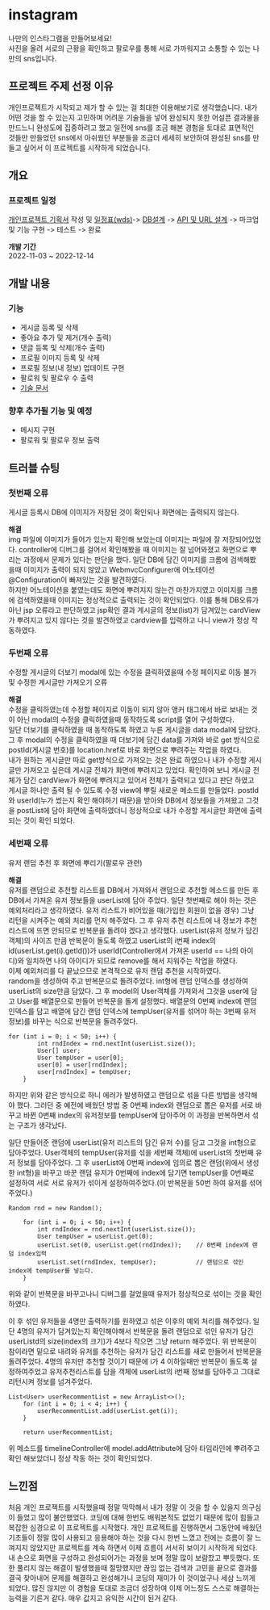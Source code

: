 # instagram
나만의 인스타그램을 만들어보세요!<br>
사진을 올려 서로의 근황을 확인하고 팔로우를 통해 서로 가까워지고 소통할 수 있는 나만의 sns입니다.


## 프로젝트 주제 선정 이유
개인프로젝트가 시작되고 제가 할 수 있는 걸 최대한 이용해보기로 생각했습니다. 내가 어떤 것을 할 수 있는지 고민하며 어려운 기술들을 넣어 완성되지 못한 어설픈 결과물을 만드느니 완성도에 집중하려고 했고 일전에 sns를 조금 해본 경험을 토대로 표면적인 것들만 만들었던 sns에서 아쉬웠던 부분들을 조금더 세세히 보안하여 완성된 sns를 만들고 싶어서 이 프로젝트를 시작하게 되었습니다.


## 개요
### 프로젝트 일정
[개인프로젝트 기획서](https://ovenapp.io/view/a518sWUffUJ0LFCA5UFwKcKceCKJarWT#TUUFX) 작성 및 [일정표(wds)](https://docs.google.com/spreadsheets/d/1nWCcQ2uxeilCxMUCkrlJpY8r_5RhIo2I9wTOAgLvmPc/edit#gid=0)-> [DB설계](https://docs.google.com/spreadsheets/d/1TFikyslZJnriAMZxrpbF8gzqchIujMSILeB3M4-SN40/edit#gid=0) -> [API 및 URL 설계](https://docs.google.com/spreadsheets/d/1LaX4n7nSAR0B9mIBwdZJ_XEVHodPvFcjNHNYxWxjDJU/edit#gid=0) -> 마크업 및 기능 구현 -> 테스트 -> 완료

**개발 기간**<br>
2022-11-03 ~ 2022-12-14

## 개발 내용
### 기능
- 게시글 등록 및 삭제
- 좋아요 추가 및 제거(개수 출력)
- 댓글 등록 및 삭제(개수 출력)
- 프로필 이미지 등록 및 삭제
- 프로필 정보(내 정보) 업데이트 구현
- 팔로워 및 팔로우 수 출력<br>
- [기술 문서](https://www.notion.so/instagram-3c60c7a71b184753befa778f95678c5e)

### 향후 추가될 기능 및 예정
- 메시지 구현
- 팔로워 및 팔로우 정보 출력

## 트러블 슈팅
### 첫번째 오류
게시글 등록시 DB에 이미지가 저장된 것이 확인되나 화면에는 출력되지 않는다.<br>

**해결**<br>
img 파일에 이미지가 들어가 있는지 확인해 보았는데 이미지는 파일에 잘 저장되어있었다. controller에 디버그를 걸어서 확인해봤을 때 이미지는 잘 넘어와졌고 화면으로 뿌리는 과정에서 문제가 있다는 판단을 했다. 일단 DB에 담긴 이미지를 크롬에 검색해봤을때 이미지가 출력이 되지 않았고 WebmvcConfigurer에 어노테이션 @Configuration이 빠져있는 것을 발견하였다.<br>
하지만 어노테이션을 붙였는데도 화면에 뿌려지지 않는건 마찬가지였고 이미지를 크롬에 검색하였을때 이미지는 정상적으로 출력되는 것이 확인되었다. 이를 통해 DB오류가 아닌 jsp 오류라고 판단하였고 jsp확인 결과 게시글의 정보(list)가 담겨있는 cardView가 뿌려지고 있지 않다는 것을 발견하였고 cardview를 입력하고 나니 view가 정상 작동하였다.

### 두번째 오류
수정할 게시글의 더보기 modal에 있는 수정을 클릭하였을때 수정 페이지로 이동 불가 및 수정한 게시글만 가져오기 오류<br>

**해결**<br>
수정을 클릭하였는데 수정할 페이지로 이동이 되지 않아 앵커 태그에서 바로 보내는 것이 아닌 modal의 수정을 클릭하였을때 동작하도록 script를 열어 구성하였다.<br>
일단 더보기를 클릭하였을 때 동작하도록 하였고 누른 게시글을 data modal에 담았다. 그 후 modal의 수정을 클릭하였을 때 더보기에 담긴 data를 가져와 바로 get 방식으로 postId(게시글 번호)를 location.href로 바로 화면으로 뿌려주는 작업을 하였다.<br>
내가 원하는 게시글만 따로 get방식으로 가져오는 것은 완료 하였으나 내가 수정할 게시글만 가져오고 싶은데 게시글 전체가 화면에 뿌려지고 있었다. 확인하여 보니 게시글 전체가 담긴 cardView가 화면에 뿌려지고 있어서 전체가 출력되고 있다고 판단 하였고 게시글 하나만 출력 될 수 있도록 수정 view에 뿌릴 새로운 메소드를 만들었다. postId와 userId(누가 썼는지 확인 해야하기 때문)을 받아와 DB에서 정보들을 가져왔고 그것을 postList에 담아 화면에 출력하였더니 정상적으로 내가 수정할 게시글만 화면에 출력되는 것이 확인 되었다.

### 세번째 오류
유저 랜덤 추천 후 화면에 뿌리기(팔로우 관련)<br>

**해결**<br>
유저를 랜덤으로 추천할 리스트를 DB에서 가져와서 랜덤으로 추천할 메소드를 만든 후 DB에서 가져온 유저 정보들을 userList에 담아 주었다. 일단 첫번째로 해야 하는 것은 예외처리라고 생각하였다. 유저 리스트가 비어있을 때(가입한 회원이 없을 경우) 그냥 리턴을 시켜주는 예외 처리를 먼저 해주었다. 그 후 유저 추천 리스트에 내 정보가 추천 리스트에 뜨면 안되므로 반복문을 돌려야 겠다고 생각했다. userList(유저 정보가 담긴 객체)의 사이즈 만큼 반복문이 돌도록 하였고 userList의 i번째 index의 id(userList.get(i).getId())가 userId(Controller에서 가져온 userId == 나의 아이디)와 일치하면 나의 아이디가 되므로 remove를 해서 지워주는 작업을 하였다.<br>
이제 예외처리를 다 끝났으므로 본격적으로 유저 랜덤 추천을 시작하였다.<br>
random을 생성하여 주고 반복문으로 돌려주었다. int형에 랜덤 인덱스를 생성하여 userList의 size만큼 담았다. 그 후 model의 User객체를 가져와서 그것을 user에 담고 User를 배열문으로 만들어 반복문을 돌게 설정했다. 배열문의 0번째 index에 랜덤 인덱스를 담고 배열에 담긴 랜덤 인덱스에 tempUser(유저를 섞어야 하는 3번째 유저 정보)를 바꾸는 식으로 반복문을 돌려주었다.<br>

    for (int i = 0; i < 50; i++) {
			int rndIndex = rnd.nextInt(userList.size());
			User[] user;
			User tempUser = user[0];
			user[0] = user[rndIndex];
			user[rndIndex] = tempUser;
		}
    
하지만 위와 같은 방식으로 하니 에러가 발생하였고 랜덤으로 섞을 다른 방법을 생각해야 했다. 그러던 중 예전에 배웠던 방법 중 0번째 index와 랜덤으로 뽑은 유저를 서로 바꾸고 바뀐 0번째 index의 유저정보를 tempUser에 담아주어 이 과정을 반복하면서 섞는 구조가 생각났다.<br>

일단 만들어준 랜덤에 userList(유저 리스트의 담긴 유저 수)를 담고 그것을 int형으로 담아주었다. User객체의 tempUser(유저를 섞을 세번째 객체)에 userList의 첫번째 유저 정보를 담아주었다. 그 후 userList에 0번째 index에 임의로 뽑은 랜덤(위에서 생성한 int형)을 바꾸고 바꾼 랜덤 유저가 0번째에 index에 담기면 tempUser를 0번째로 설정하여 서로 서로 유저가 섞이게 설정하여주었다.(이 반복문을 50번 하여 유저를 섞어주었다.)<br>

    Random rnd = new Random();
	
		for (int i = 0; i < 50; i++) {
			int rndIndex = rnd.nextInt(userList.size());
			User tempUser = userList.get(0);
			userList.set(0, userList.get(rndIndex));	// 0번째 index에 랜덤 index입력
			userList.set(rndIndex, tempUser);			// 랜덤으로 섞인 index에 tempUser를 넣는다.
		}

위와 같이 반복문을 바꾸고나니 디버그를 걸었을때 유저가 정상적으로 섞이는 것을 확인하였다.

이 후 섞인 유저들을 4명만 출력하기를 원하였고 섞은 이후의 예외 처리를 해주었다. 일단 4명의 유저가 담겨있는지 확인해야해서 반복문을 돌려 랜덤으로 섞인 유저가 담긴 userListd의 size(index의 크기)가 4보다 작으면 그냥 return 해주었다. 위 반복문이 참이라면 밑으로 내려와 유저를 추천하는 유저가 담긴 리스트를 새로 만들어서 반복문을 돌려주었다. 4명의 유저만 추천할 것이기 때문에 i가 4 이하일때만 반복문이 돌도록 설정하여주었고 유저추천리스트를 담을 객체에 userList의 i번째 정보를 담아주고 그대로 리턴시켜 정보를 넘겨주었다.<br>

	List<User> userRecommentList = new ArrayList<>();
		for (int i = 0; i < 4; i++) {
			userRecommentList.add(userList.get(i));
		}
			
		return userRecommentList;

위 메소드를 timelineController에 model.addAttribute에 담아 타임라인에 뿌려주고 확인 해보았더니 정상 작동 하는 것이 확인되었다.

## 느낀점
처음 개인 프로젝트를 시작했을때 정말 막막해서 내가 정말 이 것을 할 수 있을지 의구심이 들었고 많이 불안했었다. 코딩에 대해 한번도 배워본적도 없었기 때문에 많이 힘들고 복잡한 심경으로 이 프로젝트를 시작했다. 개인 프로젝트를 진행하면서 그동안에 배웠던 기초들이 정말 많이 사용되고 응용해야 하는 것을 다시 한번 느꼈고 전에는 흐름이 잘 느껴지지 않았지만 프로젝트를 계속 하면서 이제 흐름이 서서히 보이기 시작하게 되었다. 내 손으로 화면을 구성하고 완성되어가는 과정을 보며 정말 많이 보람찼고 뿌듯했다. 또한 풀리지 않는 해결이 발생했을때 절망했지만 끊임 없는 검색과 고민을 끝으로 결과를 결국 찾아내어 문제를 해결하고 완성해가니 코딩의 재미가 이 것이었구나 세삼 느끼게 되었다. 많진 않지만 이 경험을 토대로 조금더 성장하여 이제 어느정도 스스로 해결하는 능력을 기른거 같다. 매우 값지고 유익한 시간이 된거 같다.
